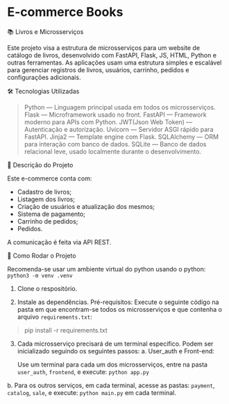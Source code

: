 # E-commerce Books
📚 Livros e Microsserviços

Este projeto visa a estrutura de microsserviços para um website de catálogo de livros, desenvolvido com FastAPI, Flask, JS, HTML, Python e outras ferramentas. As aplicações usam uma estrutura simples e escalável para gerenciar registros de livros, usuários, carrinho, pedidos e configurações adicionais.

🛠️ Tecnologias Utilizadas

> Python — Linguagem principal usada em todos os microsserviços.
> Flask — Microframework usado no front.
> FastAPI — Framework moderno para APIs com Python.
> JWT(Json Web Token) — Autenticação e autorização.
> Uvicorn — Servidor ASGI rápido para FastAPI.
> Jinja2 — Template engine com Flask.
> SQLAlchemy — ORM para interação com banco de dados.
> SQLite — Banco de dados relacional leve, usado localmente durante o desenvolvimento.

📄 Descrição do Projeto

Este e-commerce conta com:
- Cadastro de livros;
- Listagem dos livros;
- Criação de usuários e atualização dos mesmos;
- Sistema de pagamento;
- Carrinho de pedidos;
- Pedidos.

A comunicação é feita via API REST.

🚀 Como Rodar o Projeto

Recomenda-se usar um ambiente virtual do python usando o python: `python3 -m venv .venv`

1. Clone o respositório.

2. Instale as dependências.
  Pré-requisitos:
  Execute o seguinte código na pasta em que encontram-se todos os microsserviços e que contenha o arquivo `requirements.txt`:
> pip install -r requirements.txt

3. Cada microsserviço precisará de um terminal específico. Podem ser inicializado seguindo os seguintes passos:
  a. User_auth e Front-end:

   Use um terminal para cada um dos microsserviços, entre na pasta `user_auth`, `frontend`, e execute: `python app.py`
   
  b. Para os outros serviços, em cada terminal, acesse as pastas: `payment`, `catalog`, `sale`, e execute: `python main.py` em cada terminal.

